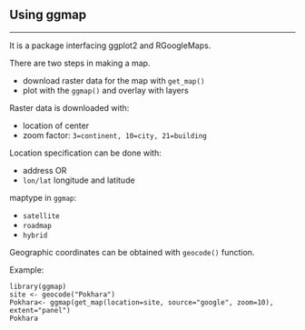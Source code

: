 ## Using ggmap 

---

It is a package interfacing ggplot2 and RGoogleMaps.

There are two steps in making a map.

+ download raster data for the map with `get_map()`
+ plot with the `ggmap()` and overlay with layers



Raster data is downloaded with:
  
* location of center 
* zoom factor: `3=continent, 10=city, 21=building`

Location specification can be done with:
  
* address OR
* `lon/lat` longitude and latitude 


maptype in `ggmap`:
  
* `satellite`
* `roadmap`
* `hybrid`

Geographic coordinates can be obtained with `geocode()` function.




Example:

```
library(ggmap)
site <- geocode("Pokhara")
Pokhara<- ggmap(get_map(location=site, source="google", zoom=10), extent="panel")
Pokhara

```


  
